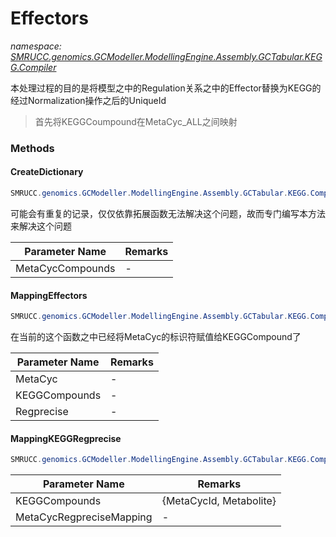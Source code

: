 ﻿# Effectors
_namespace: [SMRUCC.genomics.GCModeller.ModellingEngine.Assembly.GCTabular.KEGG.Compiler](./index.md)_

本处理过程的目的是将模型之中的Regulation关系之中的Effector替换为KEGG的经过Normalization操作之后的UniqueId

> 
>  首先将KEGGCoumpound在MetaCyc_ALL之间映射
>  


### Methods

#### CreateDictionary
```csharp
SMRUCC.genomics.GCModeller.ModellingEngine.Assembly.GCTabular.KEGG.Compiler.Effectors.CreateDictionary(SMRUCC.genomics.Assembly.MetaCyc.File.DataFiles.Compounds)
```
可能会有重复的记录，仅仅依靠拓展函数无法解决这个问题，故而专门编写本方法来解决这个问题

|Parameter Name|Remarks|
|--------------|-------|
|MetaCycCompounds|-|


#### MappingEffectors
```csharp
SMRUCC.genomics.GCModeller.ModellingEngine.Assembly.GCTabular.KEGG.Compiler.Effectors.MappingEffectors(SMRUCC.genomics.Assembly.MetaCyc.File.FileSystem.DatabaseLoadder,System.Collections.Generic.List{SMRUCC.genomics.GCModeller.ModellingEngine.Assembly.GCTabular.FileStream.Metabolite},SMRUCC.genomics.Data.Regprecise.TranscriptionFactors)
```
在当前的这个函数之中已经将MetaCyc的标识符赋值给KEGGCompound了

|Parameter Name|Remarks|
|--------------|-------|
|MetaCyc|-|
|KEGGCompounds|-|
|Regprecise|-|


#### MappingKEGGRegprecise
```csharp
SMRUCC.genomics.GCModeller.ModellingEngine.Assembly.GCTabular.KEGG.Compiler.Effectors.MappingKEGGRegprecise(System.Collections.Generic.Dictionary{System.String,SMRUCC.genomics.GCModeller.ModellingEngine.Assembly.GCTabular.FileStream.Metabolite},System.Collections.Generic.List{SMRUCC.genomics.Assembly.MetaCyc.Schema.EffectorMap})
```


|Parameter Name|Remarks|
|--------------|-------|
|KEGGCompounds|{MetaCycId, Metabolite}|
|MetaCycRegpreciseMapping|-|



